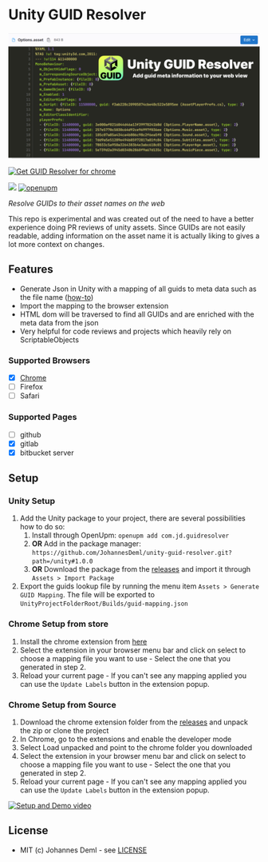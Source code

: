 # Unity GUID Resolver

![Logo](./docs/preview.png)

[![Get GUID Resolver for chrome](https://storage.googleapis.com/web-dev-uploads/image/WlD8wC6g8khYWPJUsQceQkhXSlv1/UV4C4ybeBTsZt43U4xis.png)](https://chromewebstore.google.com/detail/unity-guid-resolver/gjeokenlchlhgjnnaolbemkcmdigpnjd)

[![](https://img.shields.io/github/release-date/JohannesDeml/unity-guid-resolver.svg)](https://github.com/JohannesDeml/unity-guid-resolver/releases) [![openupm](https://img.shields.io/npm/v/com.jd.guidresolver?label=openupm&registry_uri=https://package.openupm.com)](https://openupm.com/packages/com.jd.guidresolver/)

*Resolve GUIDs to their asset names on the web* 

This repo is experimental and was created out of the need to have a better experience doing PR reviews of unity assets. Since GUIDs are not easily readable, adding information on the asset name it is actually liking to gives a lot more context on changes.

## Features

* Generate Json in Unity with a mapping of all guids to meta data such as the file name ([how-to](./unity/README.md))
* Import the mapping to the browser extension
* HTML dom will be traversed to find all GUIDs and are enriched with the meta data from the json
* Very helpful for code reviews and projects which heavily rely on ScriptableObjects

### Supported Browsers

- [x] [Chrome](https://chromewebstore.google.com/detail/unity-guid-resolver/gjeokenlchlhgjnnaolbemkcmdigpnjd)
- [ ] Firefox
- [ ] Safari

### Supported Pages

- [ ] github
- [x] gitlab
- [x] bitbucket server

## Setup

### Unity Setup

1. Add the Unity package to your project, there are several possibilities how to do so:
   1. Install through OpenUpm: `openupm add com.jd.guidresolver`
   2. **OR** Add in the package manager: `https://github.com/JohannesDeml/unity-guid-resolver.git?path=/unity#1.0.0`
   3. **OR** Download the package from the [releases](https://github.com/JohannesDeml/unity-guid-resolver/releases/) and import it through `Assets > Import Package` 
2. Export the guids lookup file by running the menu item `Assets > Generate GUID Mapping`. The file will be exported to `UnityProjectFolderRoot/Builds/guid-mapping.json`

### Chrome Setup from store

1. Install the chrome extension from [here](https://chromewebstore.google.com/detail/unity-guid-resolver/gjeokenlchlhgjnnaolbemkcmdigpnjd)
2. Select the extension in your browser menu bar and click on select to choose a mapping file you want to use - Select the one that you generated in step 2.
3. Reload your current page - If you can't see any mapping applied you can use the `Update Labels` button in the extension popup.

### Chrome Setup from Source

1. Download the chrome extension folder from the [releases](https://github.com/JohannesDeml/unity-guid-resolver/releases/) and unpack the zip or clone the project
2. In Chrome, go to the extensions and enable the developer mode
3. Select Load unpacked and point to the chrome folder you downloaded
4. Select the extension in your browser menu bar and click on select to choose a mapping file you want to use - Select the one that you generated in step 2.
5. Reload your current page - If you can't see any mapping applied you can use the `Update Labels` button in the extension popup.

[![Setup and Demo video](https://i.imgur.com/uECrI0G.png)](https://www.youtube.com/watch?v=Cek_NIIUSBI)

## License

* MIT (c) Johannes Deml - see [LICENSE](./LICENSE.md)
